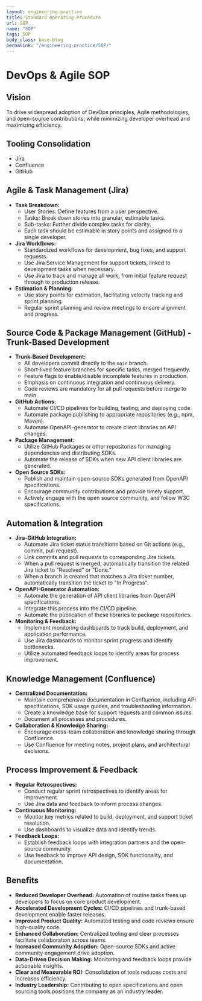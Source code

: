 ```yaml
---
layout: engineering-practice
title: Standard Operating Procedure
url: SOP
name: "SOP"
tags: SOP
body_class: base-blog
permalink: "/engineering-practice/SOP/"
---
```

# DevOps & Agile SOP

## Vision
To drive widespread adoption of DevOps principles, Agile methodologies, and open-source contributions, while minimizing developer overhead and maximizing efficiency.

## Tooling Consolidation
* Jira
* Confluence
* GitHub

## Agile & Task Management (Jira)

* **Task Breakdown:**
    * User Stories: Define features from a user perspective.
    * Tasks: Break down stories into granular, estimable tasks.
    * Sub-tasks: Further divide complex tasks for clarity.
    * Each task should be estimable in story points and assigned to a single developer.
* **Jira Workflows:**
    * Standardized workflows for development, bug fixes, and support requests.
    * Use Jira Service Management for support tickets, linked to development tasks when necessary.
    * Use Jira to track and manage all work, from initial feature request through to production release.
* **Estimation & Planning:**
    * Use story points for estimation, facilitating velocity tracking and sprint planning.
    * Regular sprint planning and review meetings to ensure alignment and progress.

## Source Code & Package Management (GitHub) - Trunk-Based Development

* **Trunk-Based Development:**
    * All developers commit directly to the `main` branch.
    * Short-lived feature branches for specific tasks, merged frequently.
    * Feature flags to enable/disable incomplete features in production.
    * Emphasis on continuous integration and continuous delivery.
    * Code reviews are mandatory for all pull requests before merge to main.
* **GitHub Actions:**
    * Automate CI/CD pipelines for building, testing, and deploying code.
    * Automate package publishing to appropriate repositories (e.g., npm, Maven).
    * Automate OpenAPI-generator to create client libraries on API changes.
* **Package Management:**
    * Utilize GitHub Packages or other repositories for managing dependencies and distributing SDKs.
    * Automate the release of SDKs when new API client libraries are generated.
* **Open Source SDKs:**
    * Publish and maintain open-source SDKs generated from OpenAPI specifications.
    * Encourage community contributions and provide timely support.
    * Actively engage with the open source community, and follow W3C specifications.

## Automation & Integration

* **Jira-GitHub Integration:**
    * Automate Jira ticket status transitions based on Git actions (e.g., commit, pull request).
    * Link commits and pull requests to corresponding Jira tickets.
    * When a pull request is merged, automatically transition the related Jira ticket to "Resolved" or "Done."
    * When a branch is created that matches a Jira ticket number, automatically transition the ticket to "In Progress".
* **OpenAPI-Generator Automation:**
    * Automate the generation of API client libraries from OpenAPI specifications.
    * Integrate this process into the CI/CD pipeline.
    * Automate the publication of these libraries to package repositories.
* **Monitoring & Feedback:**
    * Implement monitoring dashboards to track build, deployment, and application performance.
    * Use Jira dashboards to monitor sprint progress and identify bottlenecks.
    * Utilize automated feedback loops to identify areas for process improvement.

## Knowledge Management (Confluence)

* **Centralized Documentation:**
    * Maintain comprehensive documentation in Confluence, including API specifications, SDK usage guides, and troubleshooting information.
    * Create a knowledge base for support requests and common issues.
    * Document all processes and procedures.
* **Collaboration & Knowledge Sharing:**
    * Encourage cross-team collaboration and knowledge sharing through Confluence.
    * Use Confluence for meeting notes, project plans, and architectural decisions.

## Process Improvement & Feedback

* **Regular Retrospectives:**
    * Conduct regular sprint retrospectives to identify areas for improvement.
    * Use Jira data and feedback to inform process changes.
* **Continuous Monitoring:**
    * Monitor key metrics related to build, deployment, and support ticket resolution.
    * Use dashboards to visualize data and identify trends.
* **Feedback Loops:**
    * Establish feedback loops with integration partners and the open-source community.
    * Use feedback to improve API design, SDK functionality, and documentation.

## Benefits

* **Reduced Developer Overhead:** Automation of routine tasks frees up developers to focus on core product development.
* **Accelerated Development Cycles:** CI/CD pipelines and trunk-based development enable faster releases.
* **Improved Product Quality:** Automated testing and code reviews ensure high-quality code.
* **Enhanced Collaboration:** Centralized tooling and clear processes facilitate collaboration across teams.
* **Increased Community Adoption:** Open-source SDKs and active community engagement drive adoption.
* **Data-Driven Decision Making:** Monitoring and feedback loops provide actionable insights.
* **Clear and Measurable ROI:** Consolidation of tools reduces costs and increases efficiency.
* **Industry Leadership:** Contributing to open specifications and open sourcing tools positions the company as an industry leader.